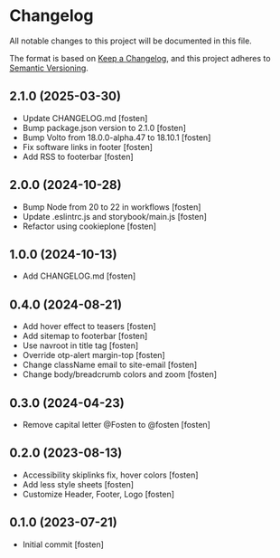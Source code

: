 # Changelog

All notable changes to this project will be documented in this file.

The format is based on [Keep a Changelog](https://keepachangelog.com/en/1.0.0/),
and this project adheres to [Semantic Versioning](https://semver.org/spec/v2.0.0.html).

<!-- You should *NOT* be adding new change log entries to this file.
     You should create a file in the news directory instead.
     For helpful instructions, please see:
     https://6.docs.plone.org/volto/developer-guidelines/contributing.html#create-a-pull-request
-->

<!-- towncrier release notes start -->

## 2.1.0 (2025-03-30)

- Update CHANGELOG.md [fosten]
- Bump package.json version to 2.1.0 [fosten]
- Bump Volto from 18.0.0-alpha.47 to 18.10.1 [fosten]
- Fix software links in footer [fosten]
- Add RSS to footerbar [fosten]

## 2.0.0 (2024-10-28)

- Bump Node from 20 to 22 in workflows [fosten]
- Update .eslintrc.js and storybook/main.js [fosten]
- Refactor using cookieplone [fosten]

## 1.0.0 (2024-10-13)

- Add CHANGELOG.md [fosten]

## 0.4.0 (2024-08-21)

- Add hover effect to teasers [fosten]
- Add sitemap to footerbar [fosten]
- Use navroot in title tag [fosten]
- Override otp-alert margin-top [fosten]
- Change className email to site-email [fosten]
- Change body/breadcrumb colors and zoom [fosten]

## 0.3.0 (2024-04-23)

- Remove capital letter @Fosten to @fosten [fosten]

## 0.2.0 (2023-08-13)

- Accessibility skiplinks fix, hover colors [fosten]
- Add less style sheets [fosten]
- Customize Header, Footer, Logo [fosten]

## 0.1.0 (2023-07-21)

- Initial commit [fosten]
